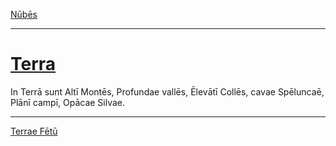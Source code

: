 [Nūbēs](../008-nubes/008-nubes.md)

---

# [Terra](https://www.archive.org/stream/cu31924032499455#page/n52/mode/1up)

In Terrā sunt Altī Montēs, Profundae vallēs, Ēlevātī Collēs, cavae Spēluncaē, Plānī campī, Opācae Silvae.

---

[Terrae Fētū](../010-terrae-fetus/010-terrae-fetus.md)
